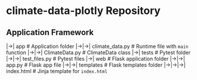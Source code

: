 # climate-data-plotly Repository

## Application Framework

|->| app  # Application folder
|->|->| climate_data.py  # Runtime file with `main` function
|->|->| ClimateData.py  # ClimateData class
|->| tests  # Pytest folder
|->|->| test_files.py  # Pytest files
|->| web  # Flask application folder
|->|->| app.py  # Flask app file
|->|->| templates  # Flask templates folder
|->|->|->| index.html  # Jinja template for `index.html`
